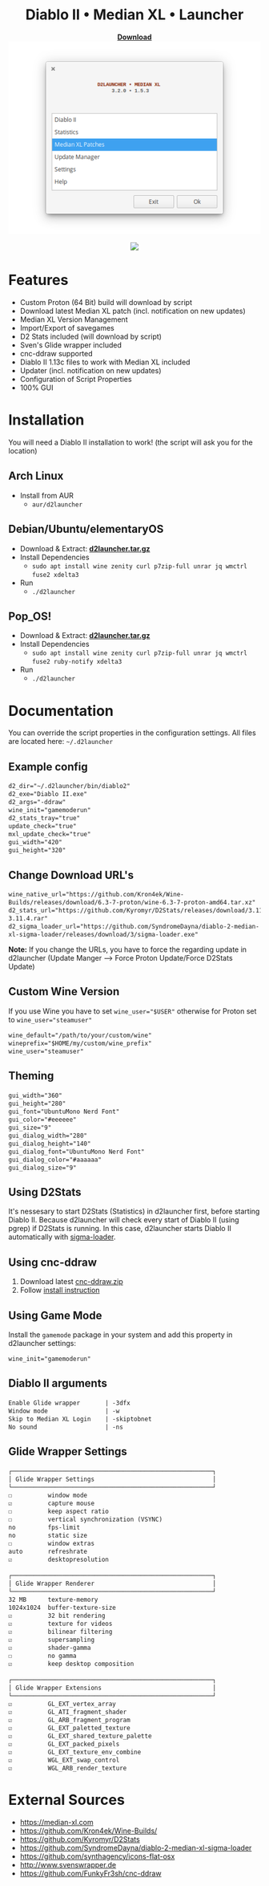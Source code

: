 <div align="center">
  <h1>Diablo II • Median XL • Launcher</h1>
  <div><a href="https://github.com/murkl/d2launcher/releases/latest"><b>Download</b></a></div>
  <div><img src="./screenshot.png" /></div>
  <p><img src="https://img.shields.io/badge/MAINTAINED-YES-green?style=for-the-badge" /></p>
</div>

# Features

- Custom Proton (64 Bit) build will download by script
- Download latest Median XL patch (incl. notification on new updates)
- Median XL Version Management
- Import/Export of savegames
- D2 Stats included (will download by script)
- Sven's Glide wrapper included
- cnc-ddraw supported
- Diablo II 1.13c files to work with Median XL included
- Updater (incl. notification on new updates)
- Configuration of Script Properties
- 100% GUI

# Installation

You will need a Diablo II installation to work! (the script will ask you for the location)

## Arch Linux

- Install from AUR
  - `aur/d2launcher`

## Debian/Ubuntu/elementaryOS

- Download & Extract: <a href="https://github.com/murkl/d2launcher/releases/latest"><b>d2launcher.tar.gz</b></a>
- Install Dependencies
  - `sudo apt install wine zenity curl p7zip-full unrar jq wmctrl fuse2 xdelta3`
- Run
  - `./d2launcher`

## Pop_OS!

- Download & Extract: <a href="https://github.com/murkl/d2launcher/releases/latest"><b>d2launcher.tar.gz</b></a>
- Install Dependencies
  - `sudo apt install wine zenity curl p7zip-full unrar jq wmctrl fuse2 ruby-notify xdelta3`
- Run
  - `./d2launcher`

# Documentation

You can override the script properties in the configuration settings. All files are located here: `~/.d2launcher`

## Example config

```
d2_dir="~/.d2launcher/bin/diablo2"
d2_exe="Diablo II.exe"
d2_args="-ddraw"
wine_init="gamemoderun"
d2_stats_tray="true"
update_check="true"
mxl_update_check="true"
gui_width="420"
gui_height="320"
```

## Change Download URL's

```
wine_native_url="https://github.com/Kron4ek/Wine-Builds/releases/download/6.3-7-proton/wine-6.3-7-proton-amd64.tar.xz"
d2_stats_url="https://github.com/Kyromyr/D2Stats/releases/download/3.11.4/D2Stats-3.11.4.rar"
d2_sigma_loader_url="https://github.com/SyndromeDayna/diablo-2-median-xl-sigma-loader/releases/download/3/sigma-loader.exe"
```

**Note:** If you change the URLs, you have to force the regarding update in d2launcher (Update Manger --> Force Proton Update/Force D2Stats Update)

## Custom Wine Version

If you use Wine you have to set `wine_user="$USER"` otherwise for Proton set to `wine_user="steamuser"`

```
wine_default="/path/to/your/custom/wine"
wineprefix="$HOME/my/custom/wine_prefix"
wine_user="steamuser"
```

## Theming

```
gui_width="360"
gui_height="280"
gui_font="UbuntuMono Nerd Font"
gui_color="#eeeeee"
gui_size="9"
gui_dialog_width="280"
gui_dialog_height="140"
gui_dialog_font="UbuntuMono Nerd Font"
gui_dialog_color="#aaaaaa"
gui_dialog_size="9"
```

## Using D2Stats

It's nessesary to start D2Stats (Statistics) in d2launcher first, before starting Diablo II. Because d2launcher will check every start of Diablo II (using pgrep) if D2Stats is running. In this case, d2launcher starts Diablo II automatically with [sigma-loader](https://github.com/SyndromeDayna/diablo-2-median-xl-sigma-loader).

## Using cnc-ddraw

1. Download latest [cnc-ddraw.zip](https://github.com/FunkyFr3sh/cnc-ddraw/releases)
2. Follow [install instruction](https://github.com/murkl/d2launcher/issues/8#issuecomment-1553762919)

## Using Game Mode

Install the `gamemode` package in your system and add this property in d2launcher settings:

```
wine_init="gamemoderun"
```

## Diablo II arguments

```
Enable Glide wrapper       | -3dfx
Window mode                | -w
Skip to Median XL Login    | -skiptobnet
No sound                   | -ns
```

## Glide Wrapper Settings

```
┌────────────────────────────────────────────────────────┐
│ Glide Wrapper Settings                                 │
└────────────────────────────────────────────────────────┘
☐          window mode
☑          capture mouse
☐          keep aspect ratio
☐          vertical synchronization (VSYNC)
no         fps-limit
no         static size
☐          window extras
auto       refreshrate
☑          desktopresolution

┌────────────────────────────────────────────────────────┐
│ Glide Wrapper Renderer                                 │
└────────────────────────────────────────────────────────┘
32 MB      texture-memory
1024x1024  buffer-texture-size
☑          32 bit rendering
☑          texture for videos
☑          bilinear filtering
☑          supersampling
☑          shader-gamma
☐          no gamma
☑          keep desktop composition

┌────────────────────────────────────────────────────────┐
│ Glide Wrapper Extensions                               │
└────────────────────────────────────────────────────────┘
☑          GL_EXT_vertex_array
☑          GL_ATI_fragment_shader
☑          GL_ARB_fragment_program
☑          GL_EXT_paletted_texture
☑          GL_EXT_shared_texture_palette
☑          GL_EXT_packed_pixels
☑          GL_EXT_texture_env_combine
☑          WGL_EXT_swap_control
☑          WGL_ARB_render_texture
```

# External Sources

- https://median-xl.com
- https://github.com/Kron4ek/Wine-Builds/
- https://github.com/Kyromyr/D2Stats
- https://github.com/SyndromeDayna/diablo-2-median-xl-sigma-loader
- https://github.com/synthagency/icons-flat-osx
- http://www.svenswrapper.de
- https://github.com/FunkyFr3sh/cnc-ddraw
